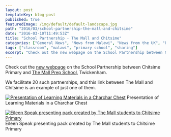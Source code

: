 ```yaml
---
layout: post
templateKey: blog-post
published: true
featuredImage: /img/default/default-landscape.jpg
path: "2016/03/school-partnership-the-mall-and-chitsime"
date: "2016-03-10T11:49:53Z"
title: "School Partnership - The Mall and Chitsime"
categories: ["General News", "News from Malawi", "News from the UK", "Projects"]
tags: ["classroom", "malawi", "primary school", "sharing"]
excerpt: "Check out the new webpage on the School Partnership between Chitsime Primary and The Mall Prep Scho..."
---
```


Check out the [new webpage](https://www.africanvision.org.uk/education/school-partnerships/school-partnership-chitsime-primary-the-mall-twickenham/) on the School Partnership between Chitsime Primary and [The Mall Prep School](https://www.themallschool.org.uk/), Twickenham.

We facilitate 20 such partnerships, and this link between The Mall and Chitsime is an example of just one of them.

[![Presentation of Learning Materials in a Charchar Chest](https://f000.backblazeb2.com/file/avm-wp-uploads/2016/03/Chitsime-charchar-chest-300x225.jpg)](https://f000.backblazeb2.com/file/avm-wp-uploads/2016/03/Chitsime-charchar-chest.jpg) Presentation of Learning Materials in a Charchar Chest

[![Eileen Speak presenting pack created by The Mall students to Chitsime Primary](https://f000.backblazeb2.com/file/avm-wp-uploads/2016/03/Chitsime-Eileen-giving-pack-300x225.jpg)](https://f000.backblazeb2.com/file/avm-wp-uploads/2016/03/Chitsime-Eileen-giving-pack.jpg) Eileen Speak presenting pack created by The Mall students to Chitsime Primary
